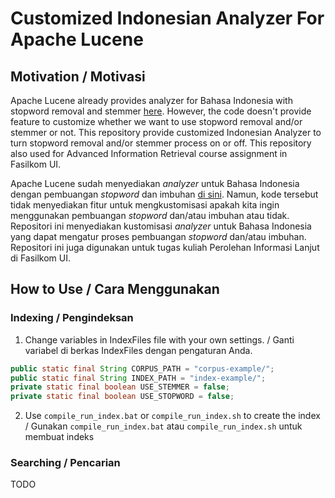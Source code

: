 # Customized Indonesian Analyzer For Apache Lucene

## Motivation / Motivasi

Apache Lucene already provides analyzer for Bahasa Indonesia with stopword removal and stemmer [here](https://lucene.apache.org/core/5_5_0/analyzers-common/org/apache/lucene/analysis/id/IndonesianAnalyzer.html). However, the code doesn't provide feature to customize whether we want to use stopword removal and/or stemmer or not. This repository provide customized Indonesian Analyzer to turn stopword removal and/or stemmer process on or off. This repository also used for Advanced Information Retrieval course assignment in Fasilkom UI.

Apache Lucene sudah menyediakan *analyzer* untuk Bahasa Indonesia dengan pembuangan *stopword* dan imbuhan [di sini](https://lucene.apache.org/core/5_5_0/analyzers-common/org/apache/lucene/analysis/id/IndonesianAnalyzer.html). Namun, kode tersebut tidak menyediakan fitur untuk mengkustomisasi apakah kita ingin menggunakan pembuangan *stopword* dan/atau imbuhan atau tidak. Repositori ini menyediakan kustomisasi *analyzer* untuk Bahasa Indonesia yang dapat mengatur proses pembuangan *stopword* dan/atau imbuhan. Repositori ini juga digunakan untuk tugas kuliah Perolehan Informasi Lanjut di Fasilkom UI.

## How to Use / Cara Menggunakan

### Indexing / Pengindeksan
1. Change variables in IndexFiles file with your own settings. / Ganti variabel di berkas IndexFiles dengan pengaturan Anda.
```java
public static final String CORPUS_PATH = "corpus-example/"; 
public static final String INDEX_PATH = "index-example/";
private static final boolean USE_STEMMER = false;
private static final boolean USE_STOPWORD = false;
```
2. Use `compile_run_index.bat` or `compile_run_index.sh` to create the index / Gunakan `compile_run_index.bat` atau `compile_run_index.sh` untuk membuat indeks

### Searching / Pencarian
TODO
